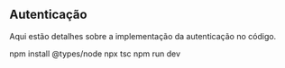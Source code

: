 ## Autenticação

Aqui estão detalhes sobre a implementação da autenticação no código.



npm install @types/node
npx tsc
npm run dev